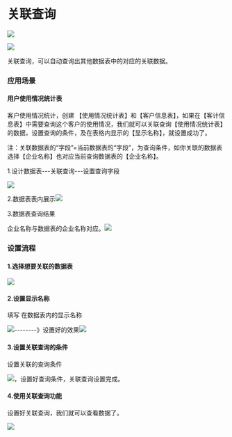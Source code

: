 # 关联查询

![](/assets/import352.png)

![](/assets/impor316t.png)

关联查询，可以自动查询出其他数据表中的对应的关联数据。

### 应用场景

#### 用户使用情况统计表

客户使用情况统计，创建 【使用情况统计表】和【客户信息表】，如果在【客计信息表】中需要查询这个客户的使用情况，我们就可以关联查询【使用情况统计表】的数据，设置查询的条件，及在表格内显示的【显示名称】，就设置成功了。

注：关联数据表的“字段”=当前数据表的“字段”，为查询条件，如你关联的数据表选择【企业名称】也对应当前查询数据表的【企业名称】。

1.设计数据表---关联查询---设置查询字段

![](/assets/import362.png)

2.数据表表内展示![](/assets/import426.png)

3.数据表查询结果

企业名称与数据表的企业名称对应。![](/assets/impor15t.3png)

### 设置流程

#### 1.选择想要关联的数据表

![](/assets/import10221.png)

#### 2.设置显示名称

填写 在数据表内的显示名称

![](/assets/import11223.png)--------》设置好的效果![](/assets/import31511.png)



#### 3.设置关联查询的条件

设置关联的查询条件

![](/assets/import364326.png)，设置好查询条件，关联查询设置完成。

#### 4.使用关联查询功能

设置好关联查询，我们就可以查看数据了。

![](http://livedoc.oss-cn-hangzhou.aliyuncs.com/livedoc/fea71d1acf018e5302c895fa61462bb9?x-oss-process=image/format,gif)

